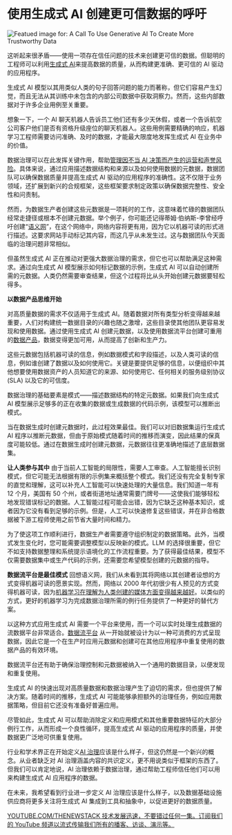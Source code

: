 # 使用生成式 AI 创建更可信数据的呼吁

![Featued image for: A Call To Use Generative AI To Create More Trustworthy Data](https://cdn.thenewstack.io/media/2024/08/8c179c8b-governance-1024x576.jpg)

这听起来很矛盾——使用一项存在信任问题的技术来创建更可信的数据。但聪明的工程师可以利用[生成式 AI](https://thenewstack.io/ai/)来提高数据的质量，从而构建更准确、更可信的 AI 驱动的应用程序。

生成式 AI 模型以其用类似人类的句子回答问题的能力而著称，但它们容易产生幻觉，而且无法从其训练中未包含的内部公司数据中获取洞察力。然而，这些内部数据对于许多企业用例至关重要。

想象一下，一个 AI 聊天机器人告诉员工他们还有多少天休假，或者一个告诉航空公司客户他们是否有资格升级座位的聊天机器人。这些用例需要精确的响应，机器学习工程师需要访问准确、及时的数据，才能最大限度地发挥生成式 AI 在业务中的价值。

数据治理可以在此发挥关键作用，帮助[管理因不当 AI 决策而产生的运营和声誉风险](https://thenewstack.io/the-disconnected-state-of-enterprise-risk-management/)。具体来说，通过应用描述数据结构和来源以及如何使用数据的元数据，数据团队可以确保数据质量并提高生成式 AI 驱动的应用程序的准确性。这不仅限于业务领域，还扩展到新兴的合规框架，这些框架要求制定政策以确保数据完整性、安全性和问责制。

然而，为数据生产者创建这些元数据是一项耗时的工作，这意味着忙碌的数据团队经常走捷径或根本不创建元数据。举个例子，你可能还记得蒂姆·伯纳斯-李曾经呼吁创建“[语义网](https://www-sop.inria.fr/acacia/cours/essi2006/Scientific%20American_%20Feature%20Article_%20The%20Semantic%20Web_%20May%202001.pdf)”，在这个网络中，网络内容将更有用，因为它以机器可读的形式进行描述。这要求网站手动标记其内容，而这几乎从未发生过。这与数据团队今天面临的治理问题非常相似。

但虽然生成式 AI 正在推动对更强大数据治理的需求，但它也可以帮助满足这种需求。通过向生成式 AI 模型展示如何标记数据的示例，生成式 AI 可以自动创建所需的元数据。人类仍然需要审查结果，但这个过程将比从头开始创建元数据要轻松得多。

**以数据产品思维开始**

对高质量数据的需求不仅适用于生成式 AI。随着数据对所有类型分析变得越来越重要，人们对构建统一数据目录的兴趣也随之激增，这些目录使其他团队更容易发现和使用数据。通过使用生成式 AI 创建元数据，以及使用数据流平台创建可重用的[数据产品](https://medium.com/data-mesh-learning/what-exactly-is-a-data-product-7f6935a17912)，数据变得更加可用，从而提高了创新和生产力。

这些元数据包括机器可读的信息，例如数据模式和字段描述，以及人类可读的信息，例如谁创建了数据以及如何使用它。关键是要提供足够的信息，以便组织中其他想要使用数据资产的人员知道它的来源、如何使用它、任何相关的服务级别协议 (SLA) 以及它的可信度。

数据治理的基础要素是模式——描述数据结构的特定元数据。如果我们向生成式 AI 模型展示足够多的正在收集的数据或生成数据的代码示例，该模型可以推断出模式。

当在数据生成时创建元数据时，此过程效果最佳。我们可以对旧数据集运行生成式 AI 程序以推断元数据，但由于原始模式随着时间的推移而演变，因此结果的保真度可能较低。通过在数据生成时创建元数据，元数据往往更准确地描述了底层数据集。

**让人类参与其中**
由于当前人工智能的局限性，需要人工审查。人工智能擅长识别模式，但它可能无法根据有限的示例集来概括整个模式。我们还没有完全复制专家的直觉和理解，这可以补充人工智能可以快速处理的大量信息。我们知道一年有 12 个月，美国有 50 个州，或者街道地址通常需要门牌号——这使我们能够轻松地发现错误标记的数据。人工智能过程可能会出错，因为它缺乏这种基本知识，或者因为它没有看到足够的示例。但是，人工可以快速修复这些错误，并在非合格数据被下游工程师使用之前节省大量时间和精力。

为了使这项工作顺利进行，数据生产者需要遵守组织制定的数据策略。此外，当模式发生变化时，您可能需要调整模型以反映新的模式。LLM 的选择很重要，但它不如支持数据整理和系统提示语境化的工作流程重要。为了获得最佳结果，模型不仅需要数据集中或生产代码的示例，还需要您希望模型创建的元数据的指导。

**数据流平台是最佳模式**
回想语义网，我们从未看到其将网络以其创建者设想的方式变得机器可读的愿景实现。然而，网络以 2000 年代初很少有人预见的方式变得机器可读，因为[机器学习在理解为人类创建的媒体方面变得越来越好](https://thenewstack.io/creating-machine-learning-models-takes-too-much-time/)。以类似的方式，更好的机器学习为完成数据治理所需的例行任务提供了一种更好的替代方案。

以这种方式应用生成式 AI 需要一个平台来使用，而一个可以实时处理生成数据的流数据平台非常适合。[数据流平台](https://developer.confluent.io/patterns/event-stream/event-streaming-platform/) 从一开始就被设计为以一种可消费的方式呈现数据，因此它是一个在生产时应用元数据和创建可在其他应用程序中重复使用的数据产品的有效环境。

数据流平台还有助于确保治理控制和元数据被纳入一个通用的数据目录，以便发现和重复使用。

生成式 AI 的快速出现对高质量数据和数据治理产生了迫切的需求，但也提供了解决方案。随着时间的推移，生成式 AI 可能能够承担额外的治理任务，例如应用数据策略，但目前它还没有准备好普遍应用。

尽管如此，生成式 AI 可以帮助消除定义和应用模式和其他重要数据特征的大部分例行工作，从而形成一个良性循环，提高生成式 AI 驱动的应用程序的质量，并使数据更广泛地可供重复使用。

行业和学术界正在开始定义[AI 治理](https://academic.oup.com/edited-volume/41989/chapter-abstract/408516484?redirectedFrom=fulltext)应该是什么样子，但这仍然是一个新兴的概念。从业者缺乏对 AI 治理涵盖内容的共识定义，更不用说类似于框架的东西了。但我们可以肯定地说，AI 治理依赖于数据治理，通过帮助工程师信任他们可以用来构建生成式 AI 应用程序的数据。

在未来，我希望看到行业进一步定义 AI 治理应该是什么样子，以及数据基础设施供应商将更多关注将生成式 AI 集成到工具和抽象中，以促进更好的数据质量。

[
YOUTUBE.COM/THENEWSTACK
技术发展迅速，不要错过任何一集。订阅我们的 YouTube
频道以流式传输我们所有的播客、访谈、演示等。
](https://youtube.com/thenewstack?sub_confirmation=1)
